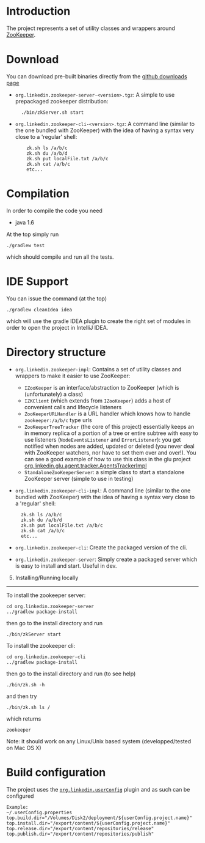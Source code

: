 Introduction
============
The project represents a set of utility classes and wrappers around [ZooKeeper](http://hadoop.apache.org/zookeeper).

Download
========
You can download pre-built binaries directly from the [github downloads page](https://github.com/linkedin/linkedin-zookeeper/downloads)

* `org.linkedin.zookeeper-server-<version>.tgz`:
  A simple to use prepackaged zookeeper distribution:

        ./bin/zkServer.sh start

* `org.linkedin.zookeeper-cli-<version>.tgz`:
  A command line (similar to the one bundled with ZooKeeper) with the idea of having a syntax very close to a 'regular' shell:

          zk.sh ls /a/b/c
          zk.sh du /a/b/d
          zk.sh put localFile.txt /a/b/c
          zk.sh cat /a/b/c
          etc...

Compilation
===========
In order to compile the code you need

* java 1.6

At the top simply run

    ./gradlew test

which should compile and run all the tests.

IDE Support
===========
You can issue the command (at the top)

    ./gradlew cleanIdea idea

which will use the gradle IDEA plugin to create the right set of modules in order to open the
project in IntelliJ IDEA.

Directory structure
===================

* `org.linkedin.zookeeper-impl`:
Contains a set of utility classes and wrappers to make it easier to use ZooKeeper:

  * `IZooKeeper` is an interface/abstraction to ZooKeeper (which is (unfortunately) a class)
  * `IZKClient` (which extends from `IZooKeeper`) adds a host of convenient calls and lifecycle listeners
  * `ZooKeeperURLHandler` is a URL handler which knows how to handle `zookeeper:/a/b/c` type urls
  * `ZooKeeperTreeTracker` (the core of this project) essentially keeps an in memory replica of a portion
of a tree or entire subtree with easy to use listeners (`NodeEventsListener` and `ErrorListener`): you get notified when nodes are added, updated or deleted (you never deal with ZooKeeper watchers, nor have to set them over and over!). You can see a good example of how to use this class in the glu project [org.linkedin.glu.agent.tracker.AgentsTrackerImpl](https://github.com/linkedin/glu/blob/master/agent/org.linkedin.glu.agent-tracker/src/main/groovy/org/linkedin/glu/agent/tracker/AgentsTrackerImpl.groovy)
  * `StandaloneZooKeeperServer`: a simple class to start a standalone ZooKeeper server (simple to use
in testing)

* `org.linkedin.zookeeper-cli-impl`:
A command line (similar to the one bundled with ZooKeeper) with the idea of having a syntax very close to a 'regular' shell:

        zk.sh ls /a/b/c
        zk.sh du /a/b/d
        zk.sh put localFile.txt /a/b/c
        zk.sh cat /a/b/c
        etc...

* `org.linkedin.zookeeper-cli`:
Create the packaged version of the cli.

* `org.linkedin.zookeeper-server`:
Simply create a packaged server which is easy to install and start. Useful in dev.

5. Installing/Running locally
-----------------------------
To install the zookeeper server:

    cd org.linkedin.zookeeper-server
    ../gradlew package-install

then go to the install directory and run 

    ./bin/zkServer start

To install the zookeeper cli:

    cd org.linkedin.zookeeper-cli
    ../gradlew package-install

then go to the install directory and run (to see help)

    ./bin/zk.sh -h

and then try

    ./bin/zk.sh ls /

which returns

    zookeeper

Note: it should work on any Linux/Unix based system (developped/tested on Mac OS X)

Build configuration
===================
The project uses the [`org.linkedin.userConfig`](https://github.com/linkedin/gradle-plugins/blob/master/README.md) plugin and as such can be configured

    Example:
    ~/.userConfig.properties
    top.build.dir="/Volumes/Disk2/deployment/${userConfig.project.name}"
    top.install.dir="/export/content/${userConfig.project.name}"
    top.release.dir="/export/content/repositories/release"
    top.publish.dir="/export/content/repositories/publish"
